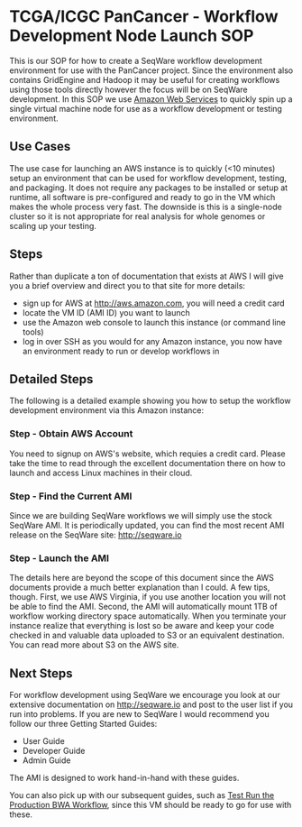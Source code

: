 # TCGA/ICGC PanCancer - Workflow Development Node Launch SOP

This is our SOP for how to create a SeqWare workflow development environment
for use with the PanCancer project. Since the environment also contains
GridEngine and Hadoop it may be useful for creating workflows using those tools
directly however the focus will be on SeqWare development. In this SOP we use
[Amazon Web Services](http://aws.amazon.com) to quickly spin up a single virtual
machine node for use as a workflow development or testing environment.

## Use Cases

The use case for launching an AWS instance is to quickly (<10 minutes) setup
an environment that can be used for workflow development, testing, and packaging.
It does not require any packages to be installed or setup at runtime, all software
is pre-configured and ready to go in the VM which makes the whole process very fast.
The downside is this is a single-node cluster so it is not appropriate for real
analysis for whole genomes or scaling up your testing.

## Steps

Rather than duplicate a ton of documentation that exists at AWS I will give you a
brief overview and direct you to that site for more details:

* sign up for AWS at http://aws.amazon.com, you will need a credit card
* locate the VM ID (AMI ID) you want to launch
* use the Amazon web console to launch this instance (or command line tools)
* log in over SSH as you would for any Amazon instance, you now have an environment ready to run or develop workflows in

## Detailed Steps

The following is a detailed example showing you how to setup the workflow development environment via this Amazon instance:

### Step - Obtain AWS Account

You need to signup on AWS's website, which requies a credit card.  Please take the time to read through the excellent documentation there on how to launch and access Linux machines in their cloud.

### Step - Find the Current AMI

Since we are building SeqWare workflows we will simply use the stock SeqWare AMI.  It is periodically updated, you can find the most recent AMI release on the SeqWare site: http://seqware.io

### Step - Launch the AMI

The details here are beyond the scope of this document since the AWS documents provide a much better explanation than I could.  A few tips, though.  First, we use AWS Virginia, if you use another location you will not be able to find the AMI.  Second, the AMI will automatically mount 1TB of workflow working directory space automatically. When you terminate your instance realize that everything is lost so be aware and keep your code checked in and valuable data uploaded to S3 or an equivalent destination.  You can read more about S3 on the AWS site.

## Next Steps

For workflow development using SeqWare we encourage you look at our extensive
documentation on http://seqware.io and post to the user list if you run into
problems.  If you are new to SeqWare I would recommend you follow our three
Getting Started Guides:

* User Guide
* Developer Guide
* Admin Guide

The AMI is designed to work hand-in-hand with these guides.

You can also pick up with our subsequent guides, such as [Test Run the Production BWA Workflow](run_bwa.md), since this VM should be ready to go for use with these.
